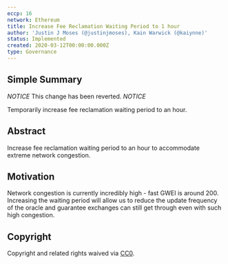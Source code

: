 ```yaml
---
eccp: 16
network: Ethereum
title: Increase Fee Reclamation Waiting Period to 1 hour
author: 'Justin J Moses (@justinjmoses), Kain Warwick (@kaiynne)'
status: Implemented
created: 2020-03-12T00:00:00.000Z
type: Governance
---
```


<!--You can leave these HTML comments in your merged ECCP and delete the visible duplicate text guides, they will not appear and may be helpful to refer to if you edit it again. This is the suggested template for new ECCPs. Note that an ECCP number will be assigned by an editor. When opening a pull request to submit your ECCP, please use an abbreviated title in the filename, `eccp-draft_title_abbrev.md`. The title should be 44 characters or less.-->

## Simple Summary

<!--"If you can't explain it simply, you don't understand it well enough." Provide a simplified and layman-accessible explanation of the ECCP.-->

_NOTICE_
This change has been reverted.
_NOTICE_

Temporarily increase fee reclamation waiting period to an hour.

## Abstract

<!--A short (~200 word) description of the variable change proposed.-->

Increase fee reclamation waiting period to an hour to accommodate extreme network congestion.

## Motivation

<!--The motivation is critical for ECCPs that want to update variables within Elysian. It should clearly explain why the existing variable is not incentive aligned. ECCP submissions without sufficient motivation may be rejected outright.-->

Network congestion is currently incredibly high - fast GWEI is around 200. Increasing the waiting period will allow us to reduce the update frequency of the oracle and guarantee exchanges can still get through even with such high congestion.

## Copyright

Copyright and related rights waived via [CC0](https://creativecommons.org/publicdomain/zero/1.0/).
